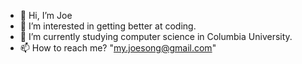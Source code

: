 - 👋 Hi, I’m Joe
- 👀 I’m interested in getting better at coding.
- 🌱 I’m currently studying computer science in Columbia University.
- 📫 How to reach me? "my.joesong@gmail.com"

<!---
smyjsp/smyjsp is a ✨ special ✨ repository because its `README.md` (this file) appears on your GitHub profile.
You can click the Preview link to take a look at your changes.
--->
